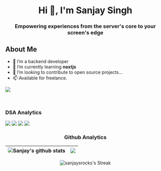 <h1 align="center">Hi 👋, I'm Sanjay Singh</h1>
<h3 align="center">Empowering experiences from the server's core to your screen's edge</h3>

## About Me

- 👀 I’m a backend developer
- 🌱 I’m currently learning <strong>nextjs</strong>
- 💞️ I’m looking to contribute to open source projects...
- 📫 Available for freelance.

![](https://komarev.com/ghpvc/?username=sanjaysrocks&style=for-the-badge)


<br>

### DSA Analytics

<div style="display: inline-block;">
  
  <!-- LEETCODE_DATA_START -->
 <img src="https://img.shields.io/badge/LeetCode-120/3221-FFA116?style=for-the-badge&logo=leetcode&logoColor=white" /> 
<!-- LEETCODE_DATA_END -->

  <!-- GFG_DATA_START -->
 <img src="https://img.shields.io/badge/GeeksforGeeks-48/1080-298D46?style=for-the-badge&logo=geeksforgeeks&logoColor=white" /> 
<!-- GFG_DATA_END -->

  <!-- CODEFORCE_DATA_START -->
<img src="https://img.shields.io/badge/Codeforces--1/-1-445f9d?style=for-the-badge&logo=Codeforces&logoColor=white" />
<!-- CODEFORCE_DATA_END -->

  <!-- CODECHEF_DATA_START -->
<img src="https://img.shields.io/badge/CodeChef-64-5B4638?style=for-the-badge&logo=CodeChef&logoColor=white" />
<!-- CODECHEF_DATA_END -->
  
</div>



<br>


<div align="center">
  
### Github Analytics

| <img align="center" src="https://github-readme-stats.vercel.app/api?username=sanjaysrocks&show_icons=true&include_all_commits=true&theme=buefy&hide_border=true" alt="Sanjay's github stats" /> | <img align="center" src="https://github-readme-stats.vercel.app/api/top-langs/?username=sanjaysrocks&layout=compact&theme=buefy&hide_border=true" /></a> |
| ------------- | ------------- |


  
![sanjaysrocks's Streak](https://github-readme-streak-stats.herokuapp.com/?user=sanjaysrocks&theme=buefy&hide_border=true)

</div>

